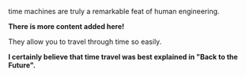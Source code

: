 time machines are truly a remarkable feat of human engineering.

**There is more content added here!**

They allow you to travel through time so easily.

**I certainly believe that time travel was best explained in "Back to the Future".**
